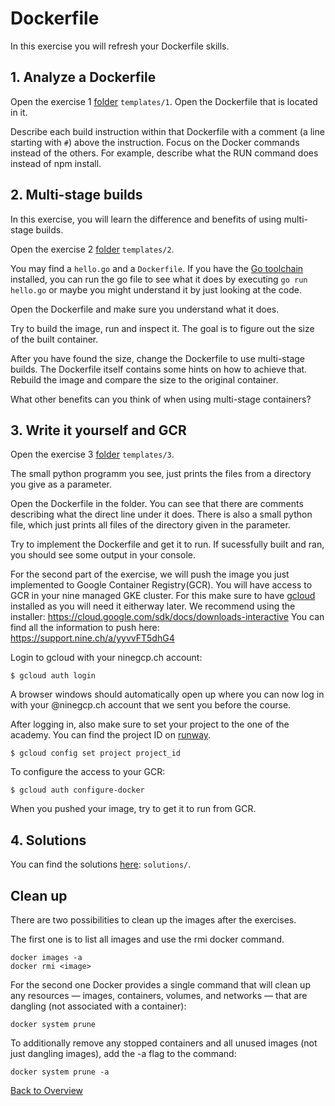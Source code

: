 # Dockerfile

In this exercise you will refresh your Dockerfile skills.

## 1. Analyze a Dockerfile

Open the exercise 1 [folder](templates/1) `templates/1`.
Open the Dockerfile that is located in it.

Describe each build instruction within that Dockerfile with a comment (a line starting with `#`) above the instruction.
Focus on the Docker commands instead of the others. For example, describe what the RUN command does instead of npm install.

## 2. Multi-stage builds

In this exercise, you will learn the difference and benefits of using multi-stage builds.

Open the exercise 2 [folder](templates/2) `templates/2`.

You may find a `hello.go` and a `Dockerfile`.
If you have the [Go toolchain](https://golang.org/doc/install) installed, you can run the go file to see what it does by executing `go run hello.go` or maybe you might understand it by just looking at the code.

Open the Dockerfile and make sure you understand what it does.

Try to build the image, run and inspect it. The goal is to figure out the size of the built container.

After you have found the size, change the Dockerfile to use multi-stage builds. The Dockerfile itself contains some hints on how to achieve that. Rebuild the image and compare the size to the original container.

What other benefits can you think of when using multi-stage containers?

## 3. Write it yourself and GCR

Open the exercise 3 [folder](templates/3) `templates/3`.

The small python programm you see, just prints the files from a directory you give as a parameter.

Open the Dockerfile in the folder.
You can see that there are comments describing what the direct line under it does.
There is also a small python file, which just prints all files of the directory given in the parameter.

Try to implement the Dockerfile and get it to run. If sucessfully built and ran, you should see some output in your console.

For the second part of the exercise, we will push the image you just implemented to Google Container Registry(GCR).
You will have access to GCR in your nine managed GKE cluster.
For this make sure to have [gcloud](https://cloud.google.com/sdk/install) installed as you will need it eitherway later.
We recommend using the installer: https://cloud.google.com/sdk/docs/downloads-interactive
You can find all the information to push here: https://support.nine.ch/a/yyvvFT5dhG4

Login to gcloud with your ninegcp.ch account:

```
$ gcloud auth login
```

A browser windows should automatically open up where you can now log in with your <name>@ninegcp.ch account that we sent you before the course.

After logging in, also make sure to set your project to the one of the academy. You can find the project ID on [runway](https://runway.nine.ch).

```
$ gcloud config set project project_id
```

To configure the access to your GCR:
```
$ gcloud auth configure-docker
```

When you pushed your image, try to get it to run from GCR.

## 4. Solutions

You can find the solutions [here](solutions/): `solutions/`.

## Clean up

There are two possibilities to clean up the images after the exercises.

The first one is to list all images and use the rmi docker command.

```
docker images -a
docker rmi <image>
```

For the second one Docker provides a single command that will clean up any resources — images, containers, volumes, and networks — that are dangling (not associated with a container):

```
docker system prune
```

To additionally remove any stopped containers and all unused images (not just dangling images), add the -a flag to the command:

```
docker system prune -a
```


[Back to Overview](https://github.com/ninech/academy)
